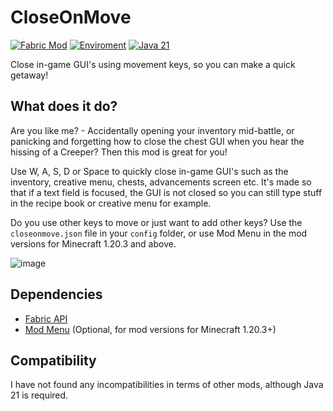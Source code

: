 # CloseOnMove

[![Fabric Mod](https://img.shields.io/badge/Mod%20Loader-Fabric-beige)](https://fabricmc.net/use/)
[![Enviroment](https://img.shields.io/badge/Enviroment-Client-purple)](https://modrinth.com/mods?e=client)
[![Java 21](https://img.shields.io/badge/Language-Java%2021-9B599A.svg?color=orange)](https://www.oracle.com/nl/news/announcement/ocw-oracle-releases-java-21-2023-09-19/)


Close in-game GUI's using movement keys, so you can make a quick getaway!

## What does it do?

Are you like me? - Accidentally opening your inventory mid-battle, or panicking and forgetting how to close the chest GUI when you hear the hissing of a Creeper?
Then this mod is great for you!

Use W, A, S, D or Space to quickly close in-game GUI's such as the inventory, creative menu, chests, advancements screen etc.
It's made so that if a text field is focused, the GUI is not closed so you can still type stuff in the recipe book or creative menu for example.

Do you use other keys to move or just want to add other keys? Use the `closeonmove.json` file in your `config` folder, or use Mod Menu in the mod versions for Minecraft 1.20.3 and above.

![image](https://github.com/user-attachments/assets/9f8c398e-8d6d-4b6c-9a55-ef3afd484e7d)

## Dependencies
- [Fabric API](https://modrinth.com/mod/fabric-api/)
- [Mod Menu](https://modrinth.com/mod/modmenu) (Optional, for mod versions for Minecraft 1.20.3+)

## Compatibility
I have not found any incompatibilities in terms of other mods, although Java 21 is required.
